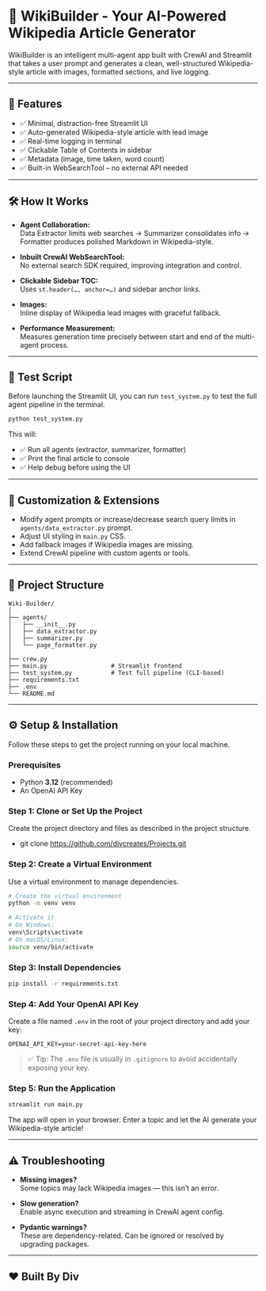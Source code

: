 # 🧠 WikiBuilder - Your AI-Powered Wikipedia Article Generator

WikiBuilder is an intelligent multi-agent app built with CrewAI and Streamlit that takes a user prompt and generates a clean, well-structured Wikipedia-style article with images, formatted sections, and live logging.

---

## 🚀 Features

- ✅ Minimal, distraction-free Streamlit UI
- ✅ Auto-generated Wikipedia-style article with lead image
- ✅ Real-time logging in terminal
- ✅ Clickable Table of Contents in sidebar
- ✅ Metadata (image, time taken, word count)
- ✅ Built-in WebSearchTool – no external API needed

---

## 🛠 How It Works

- **Agent Collaboration:**  
  Data Extractor limits web searches → Summarizer consolidates info → Formatter produces polished Markdown in Wikipedia-style.

- **Inbuilt CrewAI WebSearchTool:**  
  No external search SDK required, improving integration and control.

- **Clickable Sidebar TOC:**  
  Uses `st.header(…, anchor=…)` and sidebar anchor links.

- **Images:**  
  Inline display of Wikipedia lead images with graceful fallback.

- **Performance Measurement:**  
  Measures generation time precisely between start and end of the multi-agent process.

---

## 🧪 Test Script

Before launching the Streamlit UI, you can run `test_system.py` to test the full agent pipeline in the terminal.

```bash
python test_system.py
```

This will:
- ✅ Run all agents (extractor, summarizer, formatter)  
- ✅ Print the final article to console  
- ✅ Help debug before using the UI

---

## 🔧 Customization & Extensions

- Modify agent prompts or increase/decrease search query limits in `agents/data_extractor.py` prompt.  
- Adjust UI styling in `main.py` CSS.  
- Add fallback images if Wikipedia images are missing.  
- Extend CrewAI pipeline with custom agents or tools.

---

## 📂 Project Structure

```
Wiki-Builder/
│
├── agents/
│   ├── __init__.py
│   ├── data_extractor.py
│   ├── summarizer.py
│   └── page_formatter.py
│
├── crew.py
├── main.py                  # Streamlit frontend
├── test_system.py           # Test full pipeline (CLI-based)
├── requirements.txt
├── .env
└── README.md
```

---

## ⚙️ Setup & Installation

Follow these steps to get the project running on your local machine.

### **Prerequisites**

- Python **3.12** (recommended)  
- An OpenAI API Key  

### **Step 1: Clone or Set Up the Project**

Create the project directory and files as described in the project structure.
- git clone https://github.com/divcreates/Projects.git

### **Step 2: Create a Virtual Environment**

Use a virtual environment to manage dependencies.

```bash
# Create the virtual environment
python -m venv venv

# Activate it
# On Windows:
venv\Scripts\activate
# On macOS/Linux:
source venv/bin/activate
```

### **Step 3: Install Dependencies**

```bash
pip install -r requirements.txt
```

### **Step 4: Add Your OpenAI API Key**

Create a file named `.env` in the root of your project directory and add your key:

```env
OPENAI_API_KEY=your-secret-api-key-here
```

> ✅ Tip: The `.env` file is usually in `.gitignore` to avoid accidentally exposing your key.

### **Step 5: Run the Application**

```bash
streamlit run main.py
```

The app will open in your browser. Enter a topic and let the AI generate your Wikipedia-style article!

---

## ⚠️ Troubleshooting

- **Missing images?**  
  Some topics may lack Wikipedia images — this isn’t an error.

- **Slow generation?**  
  Enable async execution and streaming in CrewAI agent config.

- **Pydantic warnings?**  
  These are dependency-related. Can be ignored or resolved by upgrading packages.

---

## ❤️ Built By Div
```
